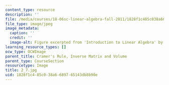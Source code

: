```yaml
---
content_type: resource
description: ''
file: /media/courses/18-06sc-linear-algebra-fall-2011/1828f1c485c038a6689765143db8b90e_2_7.jpg
file_type: image/jpeg
image_metadata:
  caption: ''
  credit: ''
  image-alt: Figure excerpted from 'Introduction to Linear Algebra' by G.S. Strang
learning_resource_types: []
ocw_type: OCWImage
parent_title: Cramer's Rule, Inverse Matrix and Volume
parent_type: CourseSection
resourcetype: Image
title: 2_7.jpg
uid: 1828f1c4-85c0-38a6-6897-65143db8b90e
---
```

